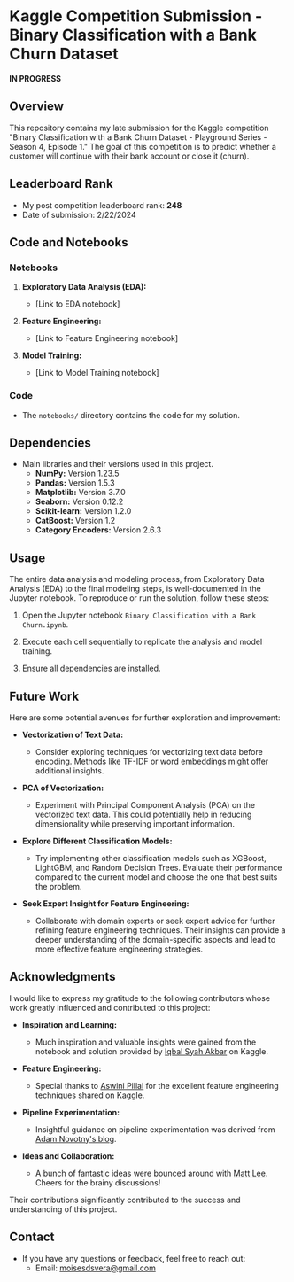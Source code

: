 # Kaggle Competition Submission - Binary Classification with a Bank Churn Dataset 
**IN PROGRESS**

## Overview
This repository contains my late submission for the Kaggle competition "Binary Classification with a Bank Churn Dataset - Playground Series - Season 4, Episode 1." The goal of this competition is to predict whether a customer will continue with their bank account or close it (churn).

## Leaderboard Rank
- My post competition leaderboard rank: **248**
- Date of submission: 2/22/2024

## Code and Notebooks
### Notebooks
1. **Exploratory Data Analysis (EDA):**
   - [Link to EDA notebook]
   
2. **Feature Engineering:**
   - [Link to Feature Engineering notebook]

3. **Model Training:**
   - [Link to Model Training notebook]

### Code
- The `notebooks/` directory contains the code for my solution.

## Dependencies
- Main libraries and their versions used in this project.
  - **NumPy:** Version 1.23.5
  - **Pandas:** Version 1.5.3
  - **Matplotlib:** Version 3.7.0
  - **Seaborn:** Version 0.12.2
  - **Scikit-learn:** Version 1.2.0
  - **CatBoost:** Version 1.2
  - **Category Encoders:** Version 2.6.3

## Usage
The entire data analysis and modeling process, from Exploratory Data Analysis (EDA) to the final modeling steps, is well-documented in the Jupyter notebook. To reproduce or run the solution, follow these steps:

1. Open the Jupyter notebook `Binary Classification with a Bank Churn.ipynb`.

2. Execute each cell sequentially to replicate the analysis and model training.

3. Ensure all dependencies are installed.

## Future Work

Here are some potential avenues for further exploration and improvement:

- **Vectorization of Text Data:**
  - Consider exploring techniques for vectorizing text data before encoding. Methods like TF-IDF or word embeddings might offer additional insights. 

- **PCA of Vectorization:**
  - Experiment with Principal Component Analysis (PCA) on the vectorized text data. This could potentially help in reducing dimensionality while preserving important information.

- **Explore Different Classification Models:**
  - Try implementing other classification models such as XGBoost, LightGBM, and Random Decision Trees. Evaluate their performance compared to the current model and choose the one that best suits the problem.

- **Seek Expert Insight for Feature Engineering:**
  - Collaborate with domain experts or seek expert advice for further refining feature engineering techniques. Their insights can provide a deeper understanding of the domain-specific aspects and lead to more effective feature engineering strategies.

## Acknowledgments

I would like to express my gratitude to the following contributors whose work greatly influenced and contributed to this project:

- **Inspiration and Learning:**
  - Much inspiration and valuable insights were gained from the notebook and solution provided by [Iqbal Syah Akbar](https://www.kaggle.com/iqbalsyahakbar) on Kaggle.

- **Feature Engineering:**
  - Special thanks to [Aswini Pillai](https://www.kaggle.com/aspillai) for the excellent feature engineering techniques shared on Kaggle.

- **Pipeline Experimentation:**
  - Insightful guidance on pipeline experimentation was derived from [Adam Novotny's blog](https://adamnovotny.com/blog/custom-scikit-learn-pipeline.html).

- **Ideas and Collaboration:**
  - A bunch of fantastic ideas were bounced around with [Matt Lee](https://github.com/mattstergamer). Cheers for the brainy discussions!

Their contributions significantly contributed to the success and understanding of this project.


## Contact
- If you have any questions or feedback, feel free to reach out:
  - Email: moisesdsvera@gmail.com
